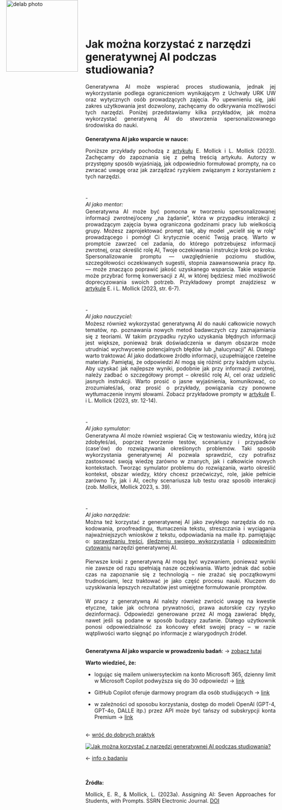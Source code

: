 <div style="position: absolute; top: 0; left: 1.3em; width: 190px; height: 190px; overflow: hidden;">
    <img src="/genai_site/assets/logo2.png" alt="delab photo" style="width: 100%; height: 100%; object-fit: contain; display: block;">
</div>

<h1 style="margin-top: 50px;"> Jak można korzystać z narzędzi generatywnej AI podczas studiowania?</h1>

<div style="text-align: justify; margin-bottom: 20px;">
Generatywna AI może wspierać proces studiowania, jednak jej wykorzystanie podlega ograniczeniom wynikającym z Uchwały URK UW oraz wytycznych osób prowadzących zajęcia. Po upewnieniu się, jaki zakres użytkowania jest dozwolony, zachęcamy do odkrywania możliwości tych narzędzi. Poniżej przedstawiamy kilka przykładów, jak można wykorzystać generatywną AI do stworzenia spersonalizowanego środowiska do nauki.
</div>

<b>Generatywna AI jako wsparcie w nauce:</b>
<div style="text-align: justify; margin-bottom: 40px;">
Poniższe przykłady pochodzą z <a href="https://doi.org/10.2139/ssrn.4475995" target="_blank">artykułu</a> E. Mollick i L. Mollick (2023). Zachęcamy do zapoznania się z pełną treścią artykułu. Autorzy w przystępny sposób wyjaśniają, jak odpowiednio formułować prompty, na co zwracać uwagę oraz jak zarządzać ryzykiem związanym z korzystaniem z tych narzędzi.
</div>
- <div style="text-align: justify; margin-bottom: 2px;">
<i>AI jako mentor: </i>
</div>
<div style="text-align: justify; margin-bottom: 40px;">
Generatywna AI może być pomocna w tworzeniu spersonalizowanej informacji zwrotnej/oceny „na żądanie”, która w przypadku interakcji z prowadzącym zajęcia bywa ograniczona godzinami pracy lub wielkością grupy. Możesz zaprojektować prompt tak, aby model „wcielił się w rolę” prowadzącego i pomógł Ci krytycznie ocenić Twoją pracę. Warto w promptcie zawrzeć cel zadania, do którego potrzebujesz informacji zwrotnej, oraz określić rolę AI, Twoje oczekiwania i instrukcje krok po kroku. Spersonalizowanie promptu — uwzględnienie poziomu studiów, szczegółowości oczekiwanych sugestii, stopnia zaawansowania pracy itp. — może znacząco poprawić jakość uzyskanego wsparcia. Takie wsparcie może przybrać formę konwersacji z AI, w której będziesz mieć możliwość doprecyzowania swoich potrzeb. Przykładowy prompt znajdziesz w <a href="https://doi.org/10.2139/ssrn.4475995" target="_blank">artykule</a> E. i L. Mollick (2023, str. 6-7).  
</div>
- <div style="text-align: justify; margin-bottom: 2px;">
<i>AI jako nauczyciel: </i>
</div>
<div style="text-align: justify; margin-bottom: 40px;">
Możesz również wykorzystać generatywną AI do nauki całkowicie nowych tematów, np. poznawania nowych metod badawczych czy zaznajamiania się z teoriami. W takim przypadku ryzyko uzyskania błędnych informacji jest większe, ponieważ brak doświadczenia w danym obszarze może utrudniać wychwycenie potencjalnych błędów lub „halucynacji” AI. Dlatego warto traktować AI jako dodatkowe źródło informacji, uzupełniające rzetelne materiały. Pamiętaj, że odpowiedzi AI mogą się różnić przy każdym użyciu. Aby uzyskać jak najlepsze wyniki, podobnie jak przy informacji zwrotnej, należy zadbać o szczegółowy prompt – określić rolę AI, cel oraz udzielić jasnych instrukcji. Warto prosić o jasne wyjaśnienia, komunikować, co zrozumiałeś/aś, oraz prosić o przykłady, powiązania czy ponowne wytłumaczenie innymi słowami. Zobacz przykładowe prompty w <a href="https://doi.org/10.2139/ssrn.4475995" target="_blank">artykule</a> E. i L. Mollick (2023, str. 12-14). 
</div>
- <div style="text-align: justify; margin-bottom: 2px;">
<i>AI jako symulator:</i>
</div>
<div style="text-align: justify; margin-bottom: 40px;">
Generatywna AI może również wspierać Cię w testowaniu wiedzy, którą już zdobyłeś/aś, poprzez tworzenie testów, scenariuszy i przypadków (case'ów) do rozwiązywania określonych problemów. Taki sposób wykorzystania generatywnej AI pozwala sprawdzić, czy potrafisz zastosować swoją wiedzę zarówno w znanych, jak i całkowicie nowych kontekstach. Tworząc symulator problemu do rozwiązania, warto określić kontekst, obszar wiedzy, który chcesz przećwiczyć, role, jakie pełnicie zarówno Ty, jak i AI, cechy scenariusza lub testu oraz sposób interakcji (zob. Mollick, Mollick 2023, s. 39).
</div>
- <div style="text-align: justify; margin-bottom: 2px;">
<i>AI jako narzędzie: </i>
</div>
<div style="text-align: justify; margin-bottom: 20px;">
Można też korzystać z generatywnej AI jako zwykłego narzędzia do np. kodowania, proofreadingu, tłumaczenia tekstu, streszczania i wyciągania najważniejszych wniosków z tekstu, odpowiadania na maile itp. pamiętając o: 
<a href="tresci.md">sprawdzaniu treści</a>, 
<a href="sledzenie.md">śledzeniu swojego wykorzystania</a> i 
<a href="cytowanie.md">odpowiednim cytowaniu</a> narzędzi generatywnej AI.
</div>

<div style="text-align: justify; margin-bottom: 20px;">
Pierwsze kroki z generatywną AI mogą być wyzwaniem, ponieważ wyniki nie zawsze od razu spełniają nasze oczekiwania. Warto jednak dać sobie czas na zapoznanie się z technologią – nie zrażać się początkowymi trudnościami, lecz traktować je jako część procesu nauki. Kluczem do uzyskiwania lepszych rezultatów jest umiejętne formułowanie promptów.
</div>
<div style="text-align: justify; margin-bottom: 30px;">
W pracy z generatywną AI należy również zwrócić uwagę na kwestie etyczne, takie jak ochrona prywatności, prawa autorskie czy ryzyko dezinformacji. Odpowiedzi generowane przez AI mogą zawierać błędy, nawet jeśli są podane w sposób budzący zaufanie. Dlatego użytkownik ponosi odpowiedzialność za końcowy efekt swojej pracy – w razie wątpliwości warto sięgnąć po informacje z wiarygodnych źródeł.
</div>

<b>Generatywna AI jako wsparcie w prowadzeniu badań</b>: → [zobacz tutaj](praca_badania.md)

<b>Warto wiedzieć, że:</b>

- <div style="text-align: justify; margin-bottom: 10px;">logując się mailem uniwersyteckim na konto Microsoft 365, dzienny limit w Microsoft Copilot podwyższa się do 30 odpowiedzi → <a href="https://copilot.microsoft.com/" target="_blank">link</a>
</div>

- <div style="text-align: justify; margin-bottom: 10px;">GitHub Copilot oferuje darmowy program dla osób studiujących → <a href="https://github.com/education/students" target="_blank">link</a>
</div>

- <div style="text-align: justify; margin-bottom: 30px;"> w zależności od sposobu korzystania, dostęp do modeli OpenAI (GPT-4, GPT-4o, DALLE itp.) przez API może być tańszy od subskrypcji konta Premium → <a href="https://openai.com/api/pricing/" target="_blank">link</a>
</div>

← [wróć do dobrych praktyk](cel.md)

<div class='tableauPlaceholder' id='viz1728399999801' style='position: relative'><noscript><a href='#'><img alt='Jak można korzystać z narzędzi generatywnej AI podczas studiowania? ' src='https:&#47;&#47;public.tableau.com&#47;static&#47;images&#47;Ja&#47;JakmoznakorzystacznarzedzigeneratywnejAIpodczasstudiowania&#47;JakmonakorzystaznarzdzigeneratywnejAIpodczasstudiowania&#47;1_rss.png' style='border: none' /></a></noscript><object class='tableauViz'  style='display:none;'><param name='host_url' value='https%3A%2F%2Fpublic.tableau.com%2F' /> <param name='embed_code_version' value='3' /> <param name='site_root' value='' /><param name='name' value='JakmoznakorzystacznarzedzigeneratywnejAIpodczasstudiowania&#47;JakmonakorzystaznarzdzigeneratywnejAIpodczasstudiowania' /><param name='tabs' value='no' /><param name='toolbar' value='yes' /><param name='static_image' value='https:&#47;&#47;public.tableau.com&#47;static&#47;images&#47;Ja&#47;JakmoznakorzystacznarzedzigeneratywnejAIpodczasstudiowania&#47;JakmonakorzystaznarzdzigeneratywnejAIpodczasstudiowania&#47;1.png' /> <param name='animate_transition' value='yes' /><param name='display_static_image' value='yes' /><param name='display_spinner' value='yes' /><param name='display_overlay' value='yes' /><param name='display_count' value='yes' /><param name='language' value='en-GB' /></object></div>                <script type='text/javascript'>                    var divElement = document.getElementById('viz1728399999801');                    var vizElement = divElement.getElementsByTagName('object')[0];                    if ( divElement.offsetWidth > 800 ) { vizElement.style.width='800px';vizElement.style.height='1227px';} else if ( divElement.offsetWidth > 500 ) { vizElement.style.width='800px';vizElement.style.height='1227px';} else { vizElement.style.width='100%';vizElement.style.height='1227px';}                     var scriptElement = document.createElement('script');                    scriptElement.src = 'https://public.tableau.com/javascripts/api/viz_v1.js';                    vizElement.parentNode.insertBefore(scriptElement, vizElement);                </script>

← [info o badaniu](badanie.md)


<br></br>
<b>Źródła: </b>
<div style="text-align: justify; margin-bottom: 20px;">
Mollick, E. R., & Mollick, L. (2023a). Assigning AI: Seven Approaches for Students, with Prompts. SSRN Electronic Journal. <a href="https://doi.org/10.2139/ssrn.4475995" target="_blank">DOI</a>
</div>


